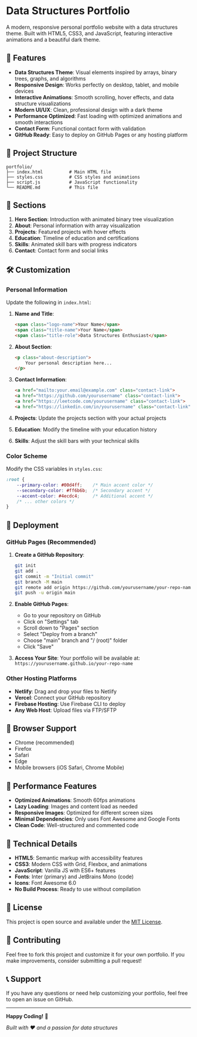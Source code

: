 # Data Structures Portfolio

A modern, responsive personal portfolio website with a data structures theme. Built with HTML5, CSS3, and JavaScript, featuring interactive animations and a beautiful dark theme.

## 🚀 Features

- **Data Structures Theme**: Visual elements inspired by arrays, binary trees, graphs, and algorithms
- **Responsive Design**: Works perfectly on desktop, tablet, and mobile devices
- **Interactive Animations**: Smooth scrolling, hover effects, and data structure visualizations
- **Modern UI/UX**: Clean, professional design with a dark theme
- **Performance Optimized**: Fast loading with optimized animations and smooth interactions
- **Contact Form**: Functional contact form with validation
- **GitHub Ready**: Easy to deploy on GitHub Pages or any hosting platform

## 📁 Project Structure

```
portfolio/
├── index.html          # Main HTML file
├── styles.css          # CSS styles and animations
├── script.js           # JavaScript functionality
└── README.md           # This file
```

## 🎨 Sections

1. **Hero Section**: Introduction with animated binary tree visualization
2. **About**: Personal information with array visualization
3. **Projects**: Featured projects with hover effects
4. **Education**: Timeline of education and certifications
5. **Skills**: Animated skill bars with progress indicators
6. **Contact**: Contact form and social links

## 🛠️ Customization

### Personal Information
Update the following in `index.html`:

1. **Name and Title**:
   ```html
   <span class="logo-name">Your Name</span>
   <span class="title-name">Your Name</span>
   <span class="title-role">Data Structures Enthusiast</span>
   ```

2. **About Section**:
   ```html
   <p class="about-description">
       Your personal description here...
   </p>
   ```

3. **Contact Information**:
   ```html
   <a href="mailto:your.email@example.com" class="contact-link">
   <a href="https://github.com/yourusername" class="contact-link">
   <a href="https://leetcode.com/yourusername" class="contact-link">
   <a href="https://linkedin.com/in/yourusername" class="contact-link">
   ```

4. **Projects**: Update the projects section with your actual projects
5. **Education**: Modify the timeline with your education history
6. **Skills**: Adjust the skill bars with your technical skills

### Color Scheme
Modify the CSS variables in `styles.css`:
```css
:root {
    --primary-color: #00d4ff;    /* Main accent color */
    --secondary-color: #ff6b6b;  /* Secondary accent */
    --accent-color: #4ecdc4;     /* Additional accent */
    /* ... other colors */
}
```

## 🚀 Deployment

### GitHub Pages (Recommended)

1. **Create a GitHub Repository**:
   ```bash
   git init
   git add .
   git commit -m "Initial commit"
   git branch -M main
   git remote add origin https://github.com/yourusername/your-repo-name.git
   git push -u origin main
   ```

2. **Enable GitHub Pages**:
   - Go to your repository on GitHub
   - Click on "Settings" tab
   - Scroll down to "Pages" section
   - Select "Deploy from a branch"
   - Choose "main" branch and "/ (root)" folder
   - Click "Save"

3. **Access Your Site**:
   Your portfolio will be available at: `https://yourusername.github.io/your-repo-name`

### Other Hosting Platforms

- **Netlify**: Drag and drop your files to Netlify
- **Vercel**: Connect your GitHub repository
- **Firebase Hosting**: Use Firebase CLI to deploy
- **Any Web Host**: Upload files via FTP/SFTP

## 📱 Browser Support

- Chrome (recommended)
- Firefox
- Safari
- Edge
- Mobile browsers (iOS Safari, Chrome Mobile)

## 🎯 Performance Features

- **Optimized Animations**: Smooth 60fps animations
- **Lazy Loading**: Images and content load as needed
- **Responsive Images**: Optimized for different screen sizes
- **Minimal Dependencies**: Only uses Font Awesome and Google Fonts
- **Clean Code**: Well-structured and commented code

## 🔧 Technical Details

- **HTML5**: Semantic markup with accessibility features
- **CSS3**: Modern CSS with Grid, Flexbox, and animations
- **JavaScript**: Vanilla JS with ES6+ features
- **Fonts**: Inter (primary) and JetBrains Mono (code)
- **Icons**: Font Awesome 6.0
- **No Build Process**: Ready to use without compilation

## 📝 License

This project is open source and available under the [MIT License](LICENSE).

## 🤝 Contributing

Feel free to fork this project and customize it for your own portfolio. If you make improvements, consider submitting a pull request!

## 📞 Support

If you have any questions or need help customizing your portfolio, feel free to open an issue on GitHub.

---

**Happy Coding!** 🚀

*Built with ❤️ and a passion for data structures*
